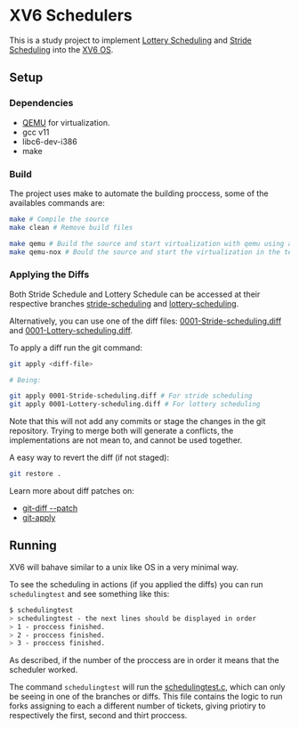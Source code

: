 # XV6 Schedulers

This is a study project to implement [Lottery Scheduling](https://en.wikipedia.org/wiki/Lottery_scheduling) and [Stride Scheduling](https://en.wikipedia.org/wiki/Stride_scheduling) into the [XV6 OS](https://github.com/mit-pdos/xv6-public).

## Setup

### Dependencies
- [QEMU](https://www.qemu.org/) for virtualization.
- gcc v11
- libc6-dev-i386
- make

### Build
The project uses make to automate the building proccess, some of the availables commands are:
```bash
make # Compile the source
make clean # Remove build files

make qemu # Build the source and start virtualization with qemu using a graphical interface
make qemu-nox # Bould the source and start the virtualization in the terminal
```

### Applying the Diffs
Both Stride Schedule and Lottery Schedule can be accessed at their respective branches [stride-scheduling](https://github.com/mateusKoppe/xv6-schedulers/tree/stride-scheduling) and [lottery-scheduling](https://github.com/mateusKoppe/xv6-schedulers/tree/stride-scheduling).

Alternatively, you can use one of the diff files: [0001-Stride-scheduling.diff](./0001-Stride-scheduling.diff) and [0001-Lottery-scheduling.diff](./0001-Lottery-scheduling.diff).

To apply a diff run the git command:
```bash
git apply <diff-file>

# Being:

git apply 0001-Stride-scheduling.diff # For stride scheduling
git apply 0001-Lottery-scheduling.diff # For lottery scheduling
```

Note that this will not add any commits or stage the changes in the git repository. Trying to merge both will generate a conflicts, the implementations are not mean to, and cannot be used together.

A easy way to revert the diff (if not staged):
```bash
git restore .
```

Learn more about diff patches on:
- [git-diff --patch](https://git-scm.com/docs/git-diff#Documentation/git-diff.txt---patch)
- [git-apply](https://git-scm.com/docs/git-apply)

## Running
XV6 will bahave similar to a unix like OS in a very minimal way.

To see the scheduling in actions (if you applied the diffs) you can run `schedulingtest` and see something like this:
```bash
$ schedulingtest
> schedulingtest - the next lines should be displayed in order
> 1 - proccess finished.
> 2 - proccess finished.
> 3 - proccess finished.
```

As described, if the number of the proccess are in order it means that the scheduler worked.

The command `schedulingtest` will run the [schedulingtest.c](https://github.com/mateusKoppe/xv6-schedulers/blob/stride-scheduling/schedulingtest.c), which can only be seeing in one of the branches or diffs. This file contains the logic to run forks assigning to each a different number of tickets, giving priotiry to respectively the first, second and thirt proccess.
